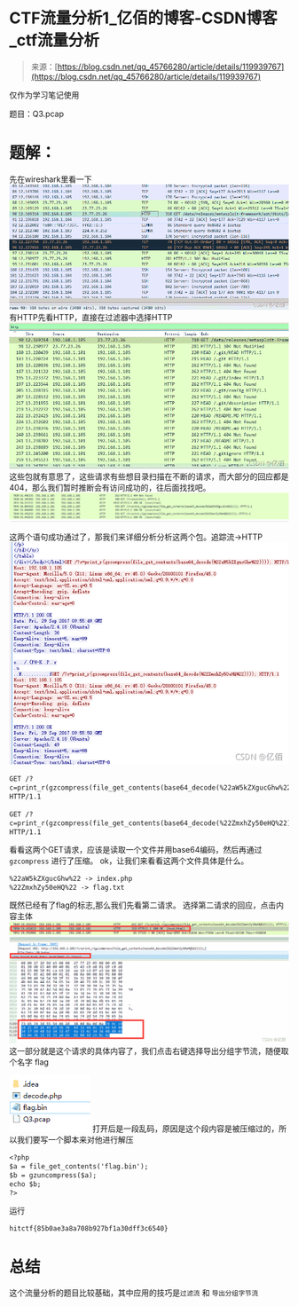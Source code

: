 <!--yml
category: 未分类
date: 2022-04-26 14:43:19
-->

# CTF流量分析1_亿佰的博客-CSDN博客_ctf流量分析

> 来源：[https://blog.csdn.net/qq_45766280/article/details/119939767](https://blog.csdn.net/qq_45766280/article/details/119939767)

仅作为学习笔记使用

题目：Q3.pcap

# 题解：

先在wireshark里看一下
![在这里插入图片描述](img/5327df3e362d661d9fae8406b15f8caa.png)
有HTTP先看HTTP，直接在过滤器中选择HTTP
![在这里插入图片描述](img/7ac57ac2f495a89b098b874680148e75.png)
这些包就有意思了，这些请求有些想目录扫描在不断的请求，而大部分的回应都是404，那么我们暂时推断会有访问成功的，往后面找找吧。
![在这里插入图片描述](img/27258df31007afa03e83a9c0bbd19503.png)

这两个语句成功通过了，那我们来详细分析分析这两个包。追踪流->HTTP
![在这里插入图片描述](img/119e3c7025095367a6966d317d31f212.png)

```
GET /?c=print_r(gzcompress(file_get_contents(base64_decode(%22aW5kZXgucGhw%22)))); HTTP/1.1

GET /?c=print_r(gzcompress(file_get_contents(base64_decode(%22ZmxhZy50eHQ%22)))); HTTP/1.1 
```

看看这两个GET请求，应该是读取一个文件并用base64编码，然后再通过`gzcompress` 进行了压缩。
ok，让我们来看看这两个文件具体是什么。

```
%22aW5kZXgucGhw%22 -> index.php
%22ZmxhZy50eHQ%22 -> flag.txt 
```

既然已经有了flag的标志,那么我们先看第二请求。
选择第二请求的回应，点击内容主体
![在这里插入图片描述](img/3f86502b65d86dd954f949d5860c731c.png)
这一部分就是这个请求的具体内容了，我们点击右键选择导出分组字节流，随便取个名字 flag

![在这里插入图片描述](img/ef11b2a9d1448f32d0c6f237c9a413e1.png)
打开后是一段乱码，原因是这个段内容是被压缩过的，所以我们要写一个脚本来对他进行解压

```
<?php
$a = file_get_contents('flag.bin');  
$b = gzuncompress($a); 
echo $b;
?> 
```

运行

```
hitctf{85b0ae3a8a708b927bf1a30dff3c6540} 
```

# 总结

这个流量分析的题目比较基础，其中应用的技巧是`过滤流` 和 `导出分组字节流`